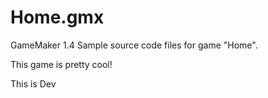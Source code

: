 # Home.gmx

GameMaker 1.4 Sample source code files for game "Home".

This game is pretty cool!

This is Dev